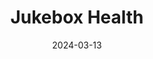 ---  
layout: startup_page  
title: "Jukebox Health"  
id: "jukeboxhealth.com"  
permalink: "/jukeboxhealthjukeboxhealth.com03132024/"  
website: "https://jukeboxhealth.com/"  
funding_round: "Strategic Investment"  
funding_amount: ""  
investors: "Home Depot Ventures"  
about: "Jukebox Health provides clinically-led home modifications for older adults and high-need populations, aiming to improve accessibility and safety in their homes. They connect patients with occupational therapists and contractors through a digital platform, facilitating home modifications and enabling aging in place. This addresses the significant challenge of unsafe housing for seniors and reduces healthcare costs."  
markets: "Healthtech, Wellness"  
hq: "New York, New York, United States"  
founded_year: "2020"  
linkedin: "https://www.linkedin.com/company/jukebox-health"  
twitter: "https://twitter.com/jukeboxhealth"  
instagram: ""  
facebook: "https://www.facebook.com/JukeboxHealth"  
crunchbase: "https://www.crunchbase.com/organization/jukebox-health"  
pitchbook: "https://pitchbook.com/profiles/company/481792-87"  

date_display: "13-Mar-2024"  
date: "2024-03-13"

# SEO Optimization  
meta_title: "Jukebox Health - Strategic Investment"  
meta_description: "Jukebox Health, Jukebox Health provides clinically-led home modifications for older adults and high-need populations, aiming to improve accessibility and safety in th..."  
meta_keywords: "Jukebox Health, Healthtech, Wellness, Strategic Investment funding"  
canonical_url: "https://startup.projectstartups.com/jukeboxhealthjukeboxhealth.com03132024/"  
---